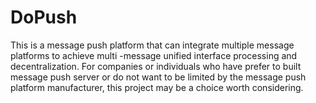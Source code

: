 # DoPush
This is a message push platform that can integrate multiple message platforms to achieve multi -message unified interface processing and decentralization. For companies or individuals who have prefer to built message push server or do not want to be limited by the message push platform manufacturer, this project may be a choice worth considering.
